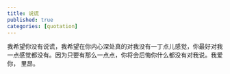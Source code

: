 ```yaml
---
title: 说谎
published: true
categories: [quotation]
---
```


我希望你没有说谎，我希望在你内心深处真的对我没有一丁点儿感觉，你最好对我一点感觉都没有。因为只要有那么一点点，你将会后悔你什么都没有对我说。我爱你， 里昂。
